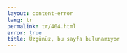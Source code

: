 ```yaml
---
layout: content-error
lang: tr
permalink: tr/404.html
error: true
title: Üzgünüz, bu sayfa bulunamıyor
---
```

